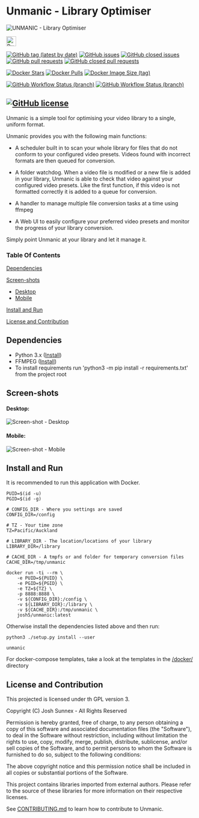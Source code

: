 Unmanic - Library Optimiser  
===========================

![UNMANIC - Library Optimiser](https://github.com/Josh5/unmanic/raw/master/logo.png)

<a href='https://ko-fi.com/I2I21F8E1' target='_blank'><img height='26' style='border:0px;height:26px;' src='https://cdn.ko-fi.com/cdn/kofi1.png?v=2' border='0' alt='Buy Me a Coffee at ko-fi.com' /></a>

[![GitHub tag (latest by date)](https://img.shields.io/github/v/tag/josh5/unmanic?color=009dc7&label=latest%20release&logo=github&logoColor=%23403d3d&style=flat-square)](https://github.com/Josh5/unmanic/releases)
[![GitHub issues](https://img.shields.io/github/issues-raw/josh5/unmanic?color=009dc7&logo=github&logoColor=%23403d3d&style=flat-square)](https://github.com/Josh5/unmanic/issues?q=is%3Aopen+is%3Aissue)
[![GitHub closed issues](https://img.shields.io/github/issues-closed-raw/josh5/unmanic?color=009dc7&logo=github&logoColor=%23403d3d&style=flat-square)](https://github.com/Josh5/unmanic/issues?q=is%3Aissue+is%3Aclosed)
[![GitHub pull requests](https://img.shields.io/github/issues-pr-raw/josh5/unmanic?color=009dc7&logo=github&logoColor=%23403d3d&style=flat-square)](https://github.com/Josh5/unmanic/pulls?q=is%3Aopen+is%3Apr)
[![GitHub closed pull requests](https://img.shields.io/github/issues-pr-closed-raw/josh5/unmanic?color=009dc7&logo=github&logoColor=%23403d3d&style=flat-square)](https://github.com/Josh5/unmanic/pulls?q=is%3Apr+is%3Aclosed)

[![Docker Stars](https://img.shields.io/docker/stars/josh5/unmanic?color=009dc7&logo=docker&logoColor=%23403d3d&style=for-the-badge)](https://hub.docker.com/r/josh5/unmanic)
[![Docker Pulls](https://img.shields.io/docker/pulls/josh5/unmanic?color=009dc7&logo=docker&logoColor=%23403d3d&style=for-the-badge)](https://hub.docker.com/r/josh5/unmanic)
[![Docker Image Size (tag)](https://img.shields.io/docker/image-size/josh5/unmanic/latest?color=009dc7&label=docker%20image%20size&logo=docker&logoColor=%23403d3d&style=for-the-badge)](https://hub.docker.com/r/josh5/unmanic)




[![GitHub Workflow Status (branch)](https://img.shields.io/github/workflow/status/josh5/unmanic/Python%20Lint%20&%20Run%20Unit%20Tests/master?label=Unit%20Tests&logo=github&logoColor=%23403d3d&style=flat-square)](https://github.com/Josh5/unmanic/actions?query=workflow%3A%22Python+Lint+%26+Run+Unit+Tests%22+branch%3Amaster)
[![GitHub Workflow Status (branch)](https://img.shields.io/github/workflow/status/josh5/unmanic/Build%20All%20Packages%20CI/master?label=Package%20Build&logo=github&logoColor=%23403d3d&style=flat-square)](https://github.com/Josh5/unmanic/actions?query=workflow%3A%22Build+All+Packages+CI%22+branch%3Amaster)

[![GitHub license](https://img.shields.io/github/license/josh5/unmanic?color=009dc7&style=flat-square)]()
---

Unmanic is a simple tool for optimising your video library to a single, uniform format. 

Unmanic provides you with the following main functions:

 - A scheduler built in to scan your whole library for files that do not conform to your configured video presets. Videos found with incorrect formats are then queued for conversion.

 - A folder watchdog. When a video file is modified or a new file is added in your library, Unmanic is able to check that video against your configured video presets. Like the first function, if this video is not formatted correctly it is added to a queue for conversion.

 - A handler to manage multiple file conversion tasks at a time using ffmpeg

 - A Web UI to easily configure your preferred video presets and monitor the progress of your library conversion.

Simply point Unmanic at your library and let it manage it.

### Table Of Contents

[Dependencies](#dependencies)

[Screen-shots](#screen-shots)
  * [Desktop](#desktop)
  * [Mobile](#mobile)

[Install and Run](#install-and-run)

[License and Contribution](#license-and-contribution)


## Dependencies

 - Python 3.x ([Install](https://www.python.org/downloads/))
 - FFMPEG ([Install](https://www.ffmpeg.org/))
 - To install requirements run 'python3 -m pip install -r requirements.txt' from the project root

## Screen-shots

#### Desktop:

![Screen-shot - Desktop](https://raw.githubusercontent.com/Josh5/unmanic/master/docs/images/dashboard-1.png)

#### Mobile:

![Screen-shot - Mobile](https://raw.githubusercontent.com/Josh5/unmanic/master/docs/images/dashboard-mobile-1.png)


## Install and Run

It is recommended to run this application with Docker. 

```
PUID=$(id -u)
PGID=$(id -g)

# CONFIG_DIR - Where you settings are saved
CONFIG_DIR=/config

# TZ - Your time zone
TZ=Pacific/Auckland

# LIBRARY_DIR - The location/locations of your library
LIBRARY_DIR=/library

# CACHE_DIR - A tmpfs or and folder for temporary conversion files
CACHE_DIR=/tmp/unmanic

docker run -ti --rm \
    -e PUID=${PUID} \
    -e PGID=${PGID} \
    -e TZ=${TZ} \
    -p 8888:8888 \
    -v ${CONFIG_DIR}:/config \
    -v ${LIBRARY_DIR}:/library \
    -v ${CACHE_DIR}:/tmp/unmanic \
    josh5/unmanic:latest
```

Otherwise install the dependencies listed above and then run:

```
python3 ./setup.py install --user

unmanic
```

For docker-compose templates, take a look at the templates in the [/docker/](/docker/) directory

## License and Contribution

This projected is licensed under th GPL version 3. 

Copyright (C) Josh Sunnex - All Rights Reserved

Permission is hereby granted, free of charge, to any person obtaining a copy
of this software and associated documentation files (the "Software"), to deal
in the Software without restriction, including without limitation the rights
to use, copy, modify, merge, publish, distribute, sublicense, and/or sell
copies of the Software, and to permit persons to whom the Software is
furnished to do so, subject to the following conditions:
 
The above copyright notice and this permission notice shall be included in all
copies or substantial portions of the Software.

This project contains libraries imported from external authors.
Please refer to the source of these libraries for more information on their respective licenses.

See [CONTRIBUTING.md](docs/CONTRIBUTING.md) to learn how to contribute to Unmanic.
